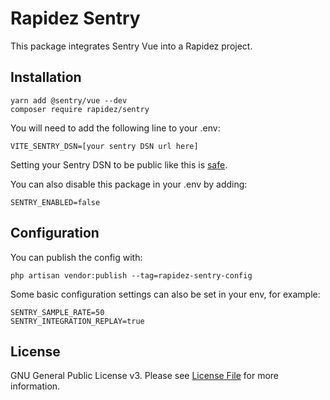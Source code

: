 # Rapidez Sentry
This package integrates Sentry Vue into a Rapidez project.

## Installation

```
yarn add @sentry/vue --dev
composer require rapidez/sentry
```

You will need to add the following line to your .env:

```
VITE_SENTRY_DSN=[your sentry DSN url here]
```

Setting your Sentry DSN to be public like this is [safe](https://docs.sentry.io/concepts/key-terms/dsn-explainer/).

You can also disable this package in your .env by adding:

```
SENTRY_ENABLED=false
```

## Configuration

You can publish the config with:
```
php artisan vendor:publish --tag=rapidez-sentry-config
```

Some basic configuration settings can also be set in your env, for example:
```
SENTRY_SAMPLE_RATE=50
SENTRY_INTEGRATION_REPLAY=true
```

## License

GNU General Public License v3. Please see [License File](LICENSE) for more information.

